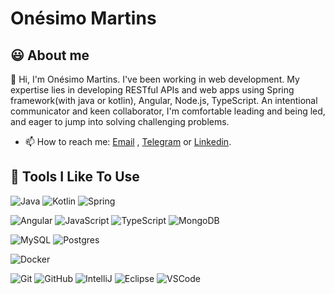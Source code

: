 # Onésimo Martins

## :smiley: About me

👋 Hi, I'm Onésimo Martins. I've been working in web development. My expertise lies in developing RESTful APIs and web apps using Spring framework(with java or kotlin), Angular, Node.js, TypeScript. An intentional communicator and keen collaborator, I'm comfortable leading and being led, and eager to jump into solving challenging problems.

- 📫 How to reach me: [Email](mailto:onesimogouveiamartins@gmail.com) , [Telegram](https://telegram.me/OnesimoMartins) or [Linkedin](https://www.linkedin.com/in/onesimo-gouveia-301546ab/).

## 🔧 Tools I Like To Use




![Java](https://img.shields.io/badge/-Java-007396?style=flat-square&logo=java)
![Kotlin](https://img.shields.io/badge/-kotlin-007396?style=flat-square&logo=kotlin)
![Spring](https://img.shields.io/badge/-Spring-6DB33F?style=flat-square&logo=spring&logoColor=white)

![Angular](https://img.shields.io/badge/-Angular-DD0031?style=flat-square&logo=angular)
![JavaScript](https://img.shields.io/badge/-JavaScript-black?style=flat-square&logo=javascript)
![TypeScript](https://img.shields.io/badge/-TypeScript-007ACC?style=flat-square&logo=typescript)
![MongoDB](https://img.shields.io/badge/-MongoDB-black?style=flat-square&logo=mongodb)

![MySQL](https://img.shields.io/badge/-MySQL-4479A1?style=flat-square&logo=mysql&logoColor=white)
![Postgres](https://img.shields.io/badge/-Postgres-4479A1?style=flat-square&logo=postgres&logoColor=white)

![Docker](https://img.shields.io/badge/-Docker-2496ED?style=flat-square&logo=docker&logoColor=white)

![Git](https://img.shields.io/badge/-Git-black?style=flat-square&logo=git)
![GitHub](https://img.shields.io/badge/-GitHub-181717?style=flat-square&logo=github)
![IntelliJ](https://img.shields.io/badge/-IntelliJ%20IDEA-black?style=flat-square&logo=intellij-idea&logoColor=white)
![Eclipse](https://img.shields.io/badge/-Eclipse-2C2255?style=flat-square&logo=eclipse&logoColor=white)
![VSCode](https://img.shields.io/badge/-VSCode-007ACC?style=flat-square&logo=visual-studio-code&logoColor=white)





